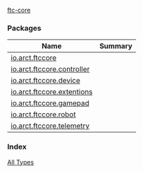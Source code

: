 [ftc-core](./index.md)

### Packages

| Name | Summary |
|---|---|
| [io.arct.ftccore](io.arct.ftccore/index.md) |  |
| [io.arct.ftccore.controller](io.arct.ftccore.controller/index.md) |  |
| [io.arct.ftccore.device](io.arct.ftccore.device/index.md) |  |
| [io.arct.ftccore.extentions](io.arct.ftccore.extentions/index.md) |  |
| [io.arct.ftccore.gamepad](io.arct.ftccore.gamepad/index.md) |  |
| [io.arct.ftccore.robot](io.arct.ftccore.robot/index.md) |  |
| [io.arct.ftccore.telemetry](io.arct.ftccore.telemetry/index.md) |  |

### Index

[All Types](alltypes/index.md)